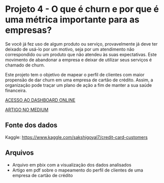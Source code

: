 # Projeto 4 - O que é churn e por que é uma métrica importante para as empresas?

Se você já fez uso de algum produto ou serviço, provavelmente já deve ter deixado de usá-lo por um motivo, seja por um atendimento não correspondido ou um produto que não atendeu às suas expectativas. Este movimento de abandonar a empresa e deixar de utilizar seus serviços é chamado de churn.

Este projeto tem o objetivo de mapear o perfil de clientes com maior propensão de dar churn em uma empresa de cartão de crédito. Assim, a organização pode traçar um plano de ação a fim de manter a sua saúde financeira.

[ACESSO AO DASHBOARD ONLINE](https://app.powerbi.com/view?r=eyJrIjoiMDcyN2ZkMTUtOThlYS00MzM4LWIzOTQtODI2YjEyZWI3MzU1IiwidCI6ImNhMGRiYTRiLTRlYTktNGVkNS04ODMwLTUzNzk5MzkwZWMzNSJ9)

[ARTIGO NO MEDIUM](https://theresarocha.medium.com/o-que-%C3%A9-churn-e-por-que-%C3%A9-uma-m%C3%A9trica-importante-para-as-empresas-2a869b104249)

## Fonte dos dados

Kaggle: https://www.kaggle.com/sakshigoyal7/credit-card-customers

## Arquivos

- Arquivo em pbix com a visualização dos dados analisados
- Artigo em pdf sobre o mapeamento do perfil de clientes de uma empresa de cartão de crédito
